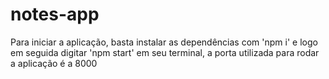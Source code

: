 # notes-app
Para iniciar a aplicação, basta instalar as dependências com 'npm i' e logo em seguida digitar 'npm start' em seu terminal, a porta utilizada para rodar a aplicação é a 8000